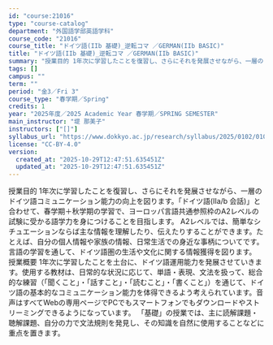 ```yaml
---
id: "course:21016"
type: "course-catalog"
department: "外国語学部英語学科"
course_code: "21016"
course_title: "ドイツ語(IIb 基礎)_逆転コマ ／GERMAN(IIb BASIC)"
title: "ドイツ語(IIb 基礎)_逆転コマ ／GERMAN(IIb BASIC)"
summary: "授業目的 1年次に学習したことを復習し、さらにそれを発展させながら、一層のドイツ語コミュニケーション能力の向上を図ります。「ドイツ語(IIa/b 会話)」と合わせて、春学期＋秋学期の学習で、ヨーロッパ言語共通参照枠のA2レベルの試験に受かる…"
tags: []
campus: ""
term: ""
period: "金3／Fri 3"
course_type: "春学期／Spring"
credits: 1
year: "2025年度／2025 Academic Year 春学期／SPRING SEMESTER"
main_instructor: "堤 那美子"
instructors: ["[]"]
syllabus_url: "https://www.dokkyo.ac.jp/research/syllabus/2025/0102/0102_21016_ja_JP.html"
license: "CC-BY-4.0"
version:
  created_at: "2025-10-29T12:47:51.635451Z"
  updated_at: "2025-10-29T12:47:51.635451Z"
---
```

授業目的 1年次に学習したことを復習し、さらにそれを発展させながら、一層のドイツ語コミュニケーション能力の向上を図ります。「ドイツ語(IIa/b 会話)」と合わせて、春学期＋秋学期の学習で、ヨーロッパ言語共通参照枠のA2レベルの試験に受かる語学力を身につけることを目指します。 A2レベルでは、簡単なシチュエーションならば主な情報を理解したり、伝えたりすることができます。たとえば、自分の個人情報や家族の情報、日常生活での身近な事柄についてです。言語の学習を通して、ドイツ語圏の生活や文化に関する情報獲得を図ります。 授業概要 1年次に学習したことを土台に、ドイツ語運用能力を発展させていきます。使用する教材は、日常的な状況に応じて、単語・表現、文法を扱って、総合的な練習（「聞くこと」・「話すこと」・「読むこと」・「書くこと」）を通じて、ドイツ語の基本的なコミュニケーション能力を体得できるよう考えられています。音声はすべてWebの専用ページでPCでもスマートフォンでもダウンロードやストリーミングできるようになっています。 「基礎」の授業では、主に読解課題・聴解課題、自分の力で文法規則を発見し、その知識を自然に使用することなどに重点を置きます。
